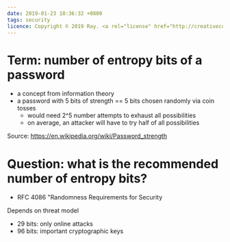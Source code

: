 ```yaml
---
date: 2019-01-23 10:36:32 +0800
tags: security
licence: Copyright © 2019 Ray. <a rel="license" href="http://creativecommons.org/licenses/by/4.0/"><img alt="Creative Commons Attribution 4.0 International License" src="https://i.creativecommons.org/l/by/4.0/80x15.png" /></a>
---
```


# Term: number of entropy bits of a password

- a concept from information theory
- a password with 5 bits of strength == 5 bits chosen randomly via coin tosses
  - would need 2^5 number attempts to exhaust all possibilities
  - on average, an attacker will have to try half of all possibilities

Source: <https://en.wikipedia.org/wiki/Password_strength>

# Question: what is the recommended number of entropy bits?

- RFC 4086 "Randomness Requirements for Security

Depends on threat model
- 29 bits: only online attacks
- 96 bits: important cryptographic keys
